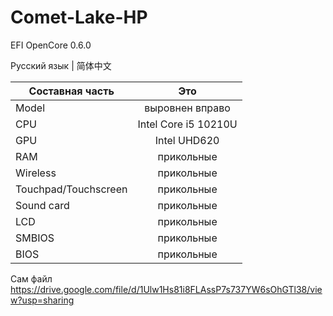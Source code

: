 # Comet-Lake-HP
EFI OpenCore 0.6.0

Русский язык | 简体中文


| Составная часть       | Это                |
| ------------- |:------------------:|
| Model     | выровнен вправо    |
| CPU     | Intel Core i5 10210U |
| GPU  | Intel UHD620          |
| RAM  | прикольные         |
| Wireless  | прикольные         |
| Touchpad/Touchscreen  | прикольные         |
| Sound card  | прикольные         |
| LCD  | прикольные         |
| SMBIOS  | прикольные         |
| BIOS  | прикольные         |

Сам файл https://drive.google.com/file/d/1Ulw1Hs81i8FLAssP7s737YW6sOhGTl38/view?usp=sharing
